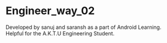 # Engineer_way_02
Developed by sanuj and saransh as a part of Android Learning.    
Helpful for the A.K.T.U Engineering Student.
